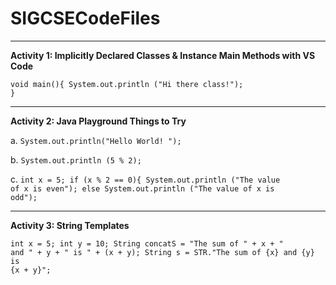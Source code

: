 # SIGCSECodeFiles

<hr>

<b>Activity 1: Implicitly Declared Classes & Instance Main Methods with VS Code</b>

<code>void main(){
     System.out.println ("Hi there class!");
}</code>
<hr>
<b>Activity 2: Java Playground Things to Try</b>


a.
<code>System.out.println("Hello World! ");</code>


b.
<code>System.out.println (5 % 2);</code>


c.
	<code>int x = 5; 
	if (x % 2 == 0){
		System.out.println ("The value of x is even");
	else
		System.out.println ("The value of x is odd");</code>
<hr>
<b>Activity 3: String Templates</b>


<code>int x = 5; 
int y = 10;
String concatS = "The sum of " + x + " and " + y + " is " + (x + y); 
String s =  STR."The sum of \{x} and \{y} is \{x + y}";</code>
